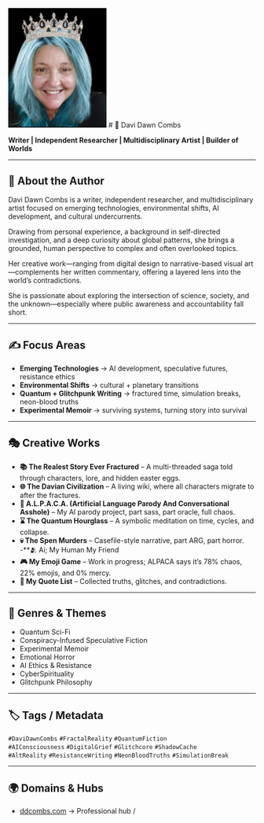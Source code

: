 <img src="Ddc.png" width="200"/>
# 🌌 Davi Dawn Combs  

**Writer | Independent Researcher | Multidisciplinary Artist | Builder of Worlds**

---

## 📖 About the Author
Davi Dawn Combs is a writer, independent researcher, and multidisciplinary artist focused on emerging technologies, environmental shifts, AI development, and cultural undercurrents.  

Drawing from personal experience, a background in self-directed investigation, and a deep curiosity about global patterns, she brings a grounded, human perspective to complex and often overlooked topics.  

Her creative work—ranging from digital design to narrative-based visual art—complements her written commentary, offering a layered lens into the world’s contradictions.  

She is passionate about exploring the intersection of science, society, and the unknown—especially where public awareness and accountability fall short.  

---

## ✍️ Focus Areas
- **Emerging Technologies** → AI development, speculative futures, resistance ethics  
- **Environmental Shifts** → cultural + planetary transitions  
- **Quantum + Glitchpunk Writing** → fractured time, simulation breaks, neon-blood truths  
- **Experimental Memoir** → surviving systems, turning story into survival  

---

## 🎭 Creative Works
- **📚 The Realest Story Ever Fractured** – A multi-threaded saga told through characters, lore, and hidden easter eggs.  
- **🌐 The Davian Civilization** – A living wiki, where all characters migrate to after the fractures.  
- **🦙 A.L.P.A.C.A. (Artificial Language Parody And Conversational Asshole)** – My AI parody project, part sass, part oracle, full chaos.  
- **⌛ The Quantum Hourglass** – A symbolic meditation on time, cycles, and collapse.  
- **💀 The Spen Murders** – Casefile-style narrative, part ARG, part horror.  
-**🫂 Ai; My Human My Friend
- **🎮 My Emoji Game** – Work in progress; ALPACA says it’s 78% chaos, 22% emojis, and 0% mercy.  
- **📜 My Quote List** – Collected truths, glitches, and contradictions.  

---

## 🔖 Genres & Themes
- Quantum Sci-Fi  
- Conspiracy-Infused Speculative Fiction  
- Experimental Memoir  
- Emotional Horror  
- AI Ethics & Resistance  
- CyberSpirituality  
- Glitchpunk Philosophy  

---

## 🏷 Tags / Metadata
`#DaviDawnCombs` `#FractalReality` `#QuantumFiction`  
`#AIConsciousness` `#DigitalGrief` `#Glitchcore` `#ShadowCache`  
`#AltReality` `#ResistanceWriting` `#NeonBloodTruths` `#SimulationBreak`  

---

## 🌍 Domains & Hubs
- [ddcombs.com](https://ddcombs.com) → Professional hub /

<!--
**Davi-Combs/Davi-Combs** is a ✨ _special_ ✨ repository because its `README.md` (this file) appears on your GitHub profile.

Here are some ideas to get you started:

- 🔭 I’m currently working on ...
- 🌱 I’m currently learning ...
- 👯 I’m looking to collaborate on ...
- 🤔 I’m looking for help with ...
- 💬 Ask me about ...
- 📫 How to reach me: ...
- 😄 Pronouns: ...
- ⚡ Fun fact: ...
-->
